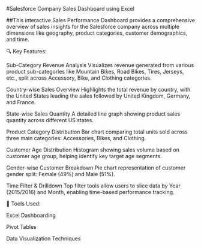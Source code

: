  #Salesforce Company Sales Dashboard using Excel

##This interactive Sales Performance Dashboard provides a comprehensive overview of sales insights for the Salesforce company across multiple dimensions like geography, product categories, customer demographics, and time.

🔍 Key Features:

Sub-Category Revenue Analysis
Visualizes revenue generated from various product sub-categories like Mountain Bikes, Road Bikes, Tires, Jerseys, etc., split across Accessory, Bike, and Clothing categories.

Country-wise Sales Overview
Highlights the total revenue by country, with the United States leading the sales followed by United Kingdom, Germany, and France.

State-wise Sales Quantity
A detailed line graph showing product sales quantity across different US states.

Product Category Distribution
Bar chart comparing total units sold across three main categories: Accessories, Bikes, and Clothing.

Customer Age Distribution
Histogram showing sales volume based on customer age group, helping identify key target age segments.

Gender-wise Customer Breakdown
Pie chart representation of customer gender split: Female (49%) and Male (51%).

Time Filter & Drilldown
Top filter tools allow users to slice data by Year (2015/2016) and Month, enabling time-based performance tracking.




🧩 Tools Used:

 Excel Dashboarding

 Pivot Tables 

Data Visualization Techniques



